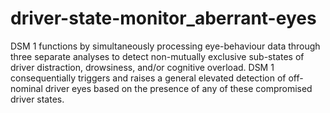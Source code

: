 # driver-state-monitor_aberrant-eyes
DSM 1 functions by simultaneously processing eye-behaviour data through three separate analyses to detect non-mutually exclusive sub-states of driver distraction, drowsiness, and/or cognitive overload. DSM 1 consequentially triggers and raises a general elevated detection of off-nominal driver eyes based on the presence of any of these compromised driver states.

